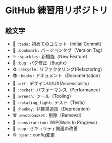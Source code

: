 # GitHub 練習用リポジトリ

## 絵文字
- 🎉  `:tada:` 初めてのコミット（Initial Commit）
- 🔖  `:bookmark:` バージョンタグ（Version Tag）
- ✨  `:sparkles:` 新機能（New Feature）
- 🐛  `:bug:` バグ修正（Bugfix）
- ♻️  `:recycle:` リファクタリング(Refactoring)
- 📚  `:books:` ドキュメント（Documentation）
- 🎨  `:art:` デザインUI/UX(Accessibility)
- 🚀  `:rocket:` パフォーマンス（Performance）
- 🔧  `:wrench:` ツール（Tooling）
- 🚨  `:rotating_light:` テスト（Tests）
- 💩  `:hankey:` 非推奨追加（Deprecation）
- 🗑️  `:wastebasket:` 削除（Removal）
- 🚧  `:construction:` WIP(Work In Progress)
- 👮  `:cop:` セキュリティ関連の改善
- ⚙  `:gear:` config変更
